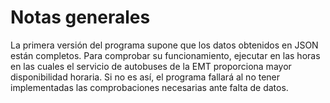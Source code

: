 # Notas generales

La primera versión del programa supone que los datos obtenidos en JSON están completos. Para comprobar su funcionamiento,
ejecutar en las horas en las cuales el servicio de autobuses de la EMT proporciona mayor disponibilidad horaria. Si no es así,
el programa fallará al no tener implementadas las comprobaciones necesarias ante falta de datos.
